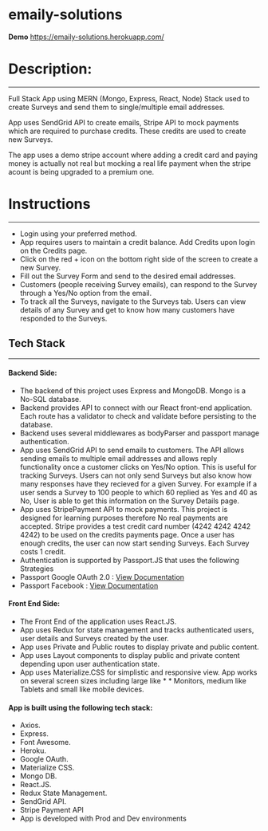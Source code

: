 # emaily-solutions

**Demo** https://emaily-solutions.herokuapp.com/

# Description:
--------

Full Stack App using MERN (Mongo, Express, React, Node) Stack used to create Surveys and send them to single/multiple email addresses.

App uses SendGrid API to create emails, Stripe API to mock payments which are required to purchase credits. These credits are used to create new Surveys.

The app uses a demo stripe account where adding a credit card and paying money is actually not real but mocking a real life payment when the stripe acount is being upgraded to a premium one.



# Instructions
--------------

* Login using your preferred method.
* App requires users to maintain a credit balance. Add Credits upon login on the Credits page.
* Click on the red + icon on the bottom right side of the screen to create a new Survey.
* Fill out the Survey Form and send to the desired email addresses.
* Customers (people receiving Survey emails), can respond to the Survey through a Yes/No option from the email.
* To track all the Surveys, navigate to the Surveys tab. Users can view details of any Survey and get to know how many customers have responded to the Surveys.

## Tech Stack
--------

#### Backend Side:

* The backend of this project uses Express and MongoDB. Mongo is a No-SQL database.
* Backend provides API to connect with our React front-end application. Each route has a validator to check and validate before persisting to the database.
* Backend uses several middlewares as bodyParser and passport manage authentication.
* App uses SendGrid API to send emails to customers. The API allows sending emails to multiple email addresses and allows reply functionality once a customer clicks on Yes/No option. This is useful for tracking Surveys. Users can not only send Surveys but also know how many responses have they recieved for a given Survey. For example if a user sends a Survey to 100 people to which 60 replied as Yes and 40 as No, User is able to get this information on the Survey Details page.
* App uses StripePayment API to mock payments. This project is designed for learning purposes therefore No real payments are accepted. Stripe provides a test credit card number (4242 4242 4242 4242) to be used on the credits payments page. Once a user has enough credits, the user can now start sending Surveys. Each Survey costs 1 credit.
* Authentication is supported by Passport.JS that uses the following Strategies
 * Passport Google OAuth 2.0 : [View Documentation](http://www.passportjs.org/packages/passport-google-oauth20/)
 * Passport Facebook : [View Documentation](http://www.passportjs.org/packages/passport-facebook/)

#### Front End Side:

* The Front End of the application uses React.JS.
* App uses Redux for state management and tracks authenticated users, user details and Surveys created by the user.
* App uses Private and Public routes to display private and public content.
* App uses Layout components to display public and private content depending upon user authentication state.
* App uses Materialize.CSS for simplistic and responsive view. App works on several screen sizes including large like * * Monitors, medium like Tablets and small like mobile devices.

#### App is built using the following tech stack:

* Axios.
* Express.
* Font Awesome.
* Heroku.
* Google OAuth.
* Materialize CSS.
* Mongo DB.
* React.JS.
* Redux State Management.
* SendGrid API.
* Stripe Payment API
* App is developed with Prod and Dev environments
